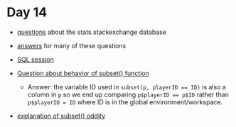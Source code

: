 # Day 14

+ [questions](Qs.md) about the stats.stackexchange database
+ [answers](ans.sql) for many of these questions
+ [SQL session](day14.sqlsession)
+ [Question about behavior of subset() function](subset_ID.R)
  + Answer: the variable ID used in `subset(p, playerID == ID)` 
    is also a column in `p` so we end up comparing
	 `p$playerID == p$ID` rather than
	 `p$playerID = ID` where ID is in the global environment/workspace.

+ [explanation of subset() oddity](subset_ID.R)

